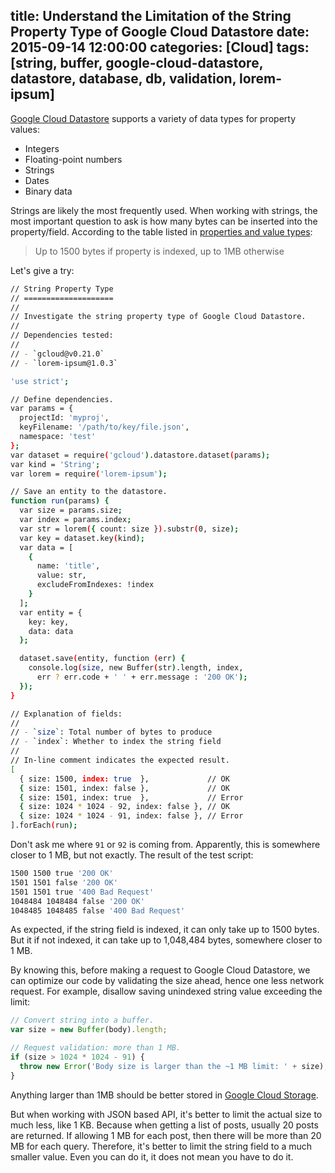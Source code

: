 title: Understand the Limitation of the String Property Type of Google Cloud Datastore
date: 2015-09-14 12:00:00
categories: [Cloud]
tags: [string, buffer, google-cloud-datastore, datastore, database, db, validation, lorem-ipsum]
---

[Google Cloud Datastore] supports a variety of data types for property values:

 - Integers
 - Floating-point numbers
 - Strings
 - Dates
 - Binary data

Strings are likely the most frequently used. When working with strings, the most important question to ask is how many bytes can be inserted into the property/field. According to the table listed in [properties and value types][1]:

> Up to 1500 bytes if property is indexed, up to 1MB otherwise

Let's give a try:

```sh
// String Property Type
// ====================
//
// Investigate the string property type of Google Cloud Datastore.
//
// Dependencies tested:
//
// - `gcloud@v0.21.0`
// - `lorem-ipsum@1.0.3`

'use strict';

// Define dependencies.
var params = {
  projectId: 'myproj',
  keyFilename: '/path/to/key/file.json',
  namespace: 'test'
};
var dataset = require('gcloud').datastore.dataset(params);
var kind = 'String';
var lorem = require('lorem-ipsum');

// Save an entity to the datastore.
function run(params) {
  var size = params.size;
  var index = params.index;
  var str = lorem({ count: size }).substr(0, size);
  var key = dataset.key(kind);
  var data = [
    {
      name: 'title',
      value: str,
      excludeFromIndexes: !index
    }
  ];
  var entity = {
    key: key,
    data: data
  };

  dataset.save(entity, function (err) {
    console.log(size, new Buffer(str).length, index,
      err ? err.code + ' ' + err.message : '200 OK');
  });
}

// Explanation of fields:
//
// - `size`: Total number of bytes to produce
// - `index`: Whether to index the string field
//
// In-line comment indicates the expected result.
[
  { size: 1500, index: true  },             // OK
  { size: 1501, index: false },             // OK
  { size: 1501, index: true  },             // Error
  { size: 1024 * 1024 - 92, index: false }, // OK
  { size: 1024 * 1024 - 91, index: false }, // Error
].forEach(run);
```

Don't ask me where `91` or `92` is coming from. Apparently, this is somewhere closer to 1 MB, but not exactly. The result of the test script:

<!-- more -->

```sh
1500 1500 true '200 OK'
1501 1501 false '200 OK'
1501 1501 true '400 Bad Request'
1048484 1048484 false '200 OK'
1048485 1048485 false '400 Bad Request'
```

As expected, if the string field is indexed, it can only take up to 1500 bytes. But it if not indexed, it can take up to 1,048,484 bytes, somewhere closer to 1 MB.

By knowing this, before making a request to Google Cloud Datastore, we can optimize our code by validating the size ahead, hence one less network request. For example, disallow saving unindexed string value exceeding the limit:

```js
// Convert string into a buffer.
var size = new Buffer(body).length;

// Request validation: more than 1 MB.
if (size > 1024 * 1024 - 91) {
  throw new Error('Body size is larger than the ~1 MB limit: ' + size);
}
```

Anything larger than 1MB should be better stored in [Google Cloud Storage].

But when working with JSON based API, it's better to limit the actual size to much less, like 1 KB. Because when getting a list of posts, usually 20 posts are returned. If allowing 1 MB for each post, then there will be more than 20 MB for each query. Therefore, it's better to limit the string field to a much smaller value. Even you can do it, it does not mean you have to do it.

[Google Cloud Datastore]: https://cloud.google.com/datastore/
[Google Cloud Storage]: https://cloud.google.com/storage/
[1]: https://cloud.google.com/datastore/docs/concepts/entities#Datastore_Properties_and_value_types
